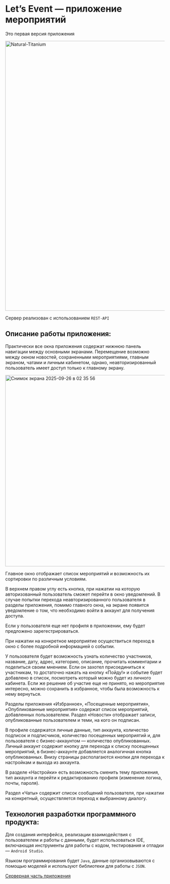 # Let’s Event — приложение мероприятий 

Это первая версия приложения

<img width="1470" height="849" alt="Natural-Titanium" src="https://github.com/user-attachments/assets/440f2e23-a446-4328-8e4f-8f75043ce9a7" />

Сервер реализован с использованием `REST-API`

## Описание работы приложения: 

Практически все окна приложения содержат нижнюю панель навигации между основными экранами. Перемещение возможно между окном новостей, сохраненными мероприятиями, главным экраном, чатами и личным кабинетом, однако, неавторизированный пользователь имеет доступ только к главному экрану. 

<img width="899" height="602" alt="Снимок экрана 2025-09-26 в 02 35 56" src="https://github.com/user-attachments/assets/4469aa90-cbb3-4b41-ada8-817ef3b29eb6" />


Главное окно отображает список мероприятий и возможность их сортировки по различным условиям.

В верхнем правом углу есть кнопка, при нажатии на которую авторизованный пользователь сможет перейти в окно уведомлений. В случае попытки перехода неавторизированного пользователя в разделы приложения, помимо главного окна, на экране появится уведомление о том, что необходимо войти в аккаунт для получения доступа. 

Если у пользователя еще нет профиля в приложении, ему будет предложено зарегестрироваться. 

При нажатии на конкретное мероприятие осуществиться переход в окно с более подробной информацией о событии.

У пользователя будет возможность узнать количество участников, название, дату, адрес, категорию, описание, прочитать комментарии и поделиться своим мнением. Если он захотел присоединиться к участникам, то достаточно нажать на кнопку «Пойду!» и событие будет добавлено в список, посмотреть который можно будет из личного кабинета. Если же решение об участие еще не принято, но мероприятие интересно, можно сохранить в избранное, чтобы была возможность к нему вернуться.

Разделы приложения «Избранное», «Посещенные мероприятия», «Опубликованные мероприятия» содержат список мероприятий, добавленных пользователем. Раздел «Новости» отображает записи, опубликованные пользователем и теми, на кого он подписан.

В профиле содержатся личные данные, тип аккаунта, количество подписок и подписчиков, количество посещенных мероприятий и, для пользователя с бизнес-аккаунтом — количество опубликованных. Личный аккаунт содержит кнопку для перехода к списку посещенных мероприятий, в бизнес-аккаунте добавляется аналогичная кнопка опубликованных. Внизу страницы располагаются кнопки для перехода к настройкам и выхода из аккаунта.

В разделе «Настройки» есть возможность сменить тему приложения, тип аккаунта и перейти к редактированию профиля (изменение логина, почты, пароля). 

Раздел «Чаты» содержит список сообщений пользователя, при нажатии на конкретный, осуществляется переход к выбранному диалогу.

## Технология разработки программного продукта: 

Для создания интерфейса, реализации взаимодействия с пользователем и работы с данными, будет использоваться IDE, включающая инструменты для работы с кодом, тестирования и отладки — `Android Studio`. 

Языком программирования будет `Java`, данные организовываются с помощью моделей и используют библиотеки для работы с `JSON`.

[Серверная часть приложения](https://github.com/aakulovaa/event_spring.git)
